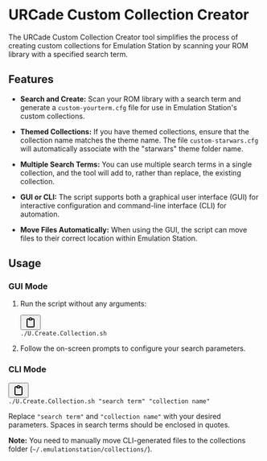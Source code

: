 <h1>URCade Custom Collection Creator</h1><p>The URCade Custom Collection Creator tool simplifies the process of creating custom collections for Emulation Station by scanning your ROM library with a specified search term.</p><h2>Features</h2><ul><li><p><strong>Search and Create:</strong> Scan your ROM library with a search term and generate a <code>custom-yourterm.cfg</code> file for use in Emulation Station's custom collections.</p></li><li><p><strong>Themed Collections:</strong> If you have themed collections, ensure that the collection name matches the theme name. The file <code>custom-starwars.cfg</code> will automatically associate with the "starwars" theme folder name.</p></li><li><p><strong>Multiple Search Terms:</strong> You can use multiple search terms in a single collection, and the tool will add to, rather than replace, the existing collection.</p></li><li><p><strong>GUI or CLI:</strong> The script supports both a graphical user interface (GUI) for interactive configuration and command-line interface (CLI) for automation.</p></li><li><p><strong>Move Files Automatically:</strong> When using the GUI, the script can move files to their correct location within Emulation Station.</p></li></ul><h2>Usage</h2><h3>GUI Mode</h3><ol><li><p>Run the script without any arguments:</p><pre><div class="bg-black rounded-md"><div class="flex items-center relative text-gray-200 bg-gray-800 dark:bg-token-surface-primary px-4 py-2 text-xs font-sans justify-between rounded-t-md"><span></span><span class="" data-state="closed"><button class="flex gap-1 items-center"><svg width="24" height="24" viewBox="0 0 24 24" fill="none" xmlns="http://www.w3.org/2000/svg" class="icon-sm"><path fill-rule="evenodd" clip-rule="evenodd" d="M12 4C10.8954 4 10 4.89543 10 6H14C14 4.89543 13.1046 4 12 4ZM8.53513 4C9.22675 2.8044 10.5194 2 12 2C13.4806 2 14.7733 2.8044 15.4649 4H17C18.6569 4 20 5.34315 20 7V19C20 20.6569 18.6569 22 17 22H7C5.34315 22 4 20.6569 4 19V7C4 5.34315 5.34315 4 7 4H8.53513ZM8 6H7C6.44772 6 6 6.44772 6 7V19C6 19.5523 6.44772 20 7 20H17C17.5523 20 18 19.5523 18 19V7C18 6.44772 17.5523 6 17 6H16C16 7.10457 15.1046 8 14 8H10C8.89543 8 8 7.10457 8 6Z" fill="currentColor" style="--darkreader-inline-fill: currentColor;" data-darkreader-inline-fill=""></path></svg></button></span></div><div class="p-4 overflow-y-auto"><code class="!whitespace-pre hljs language-bash">./U.Create.Collection.sh
</code></div></div></pre></li><li><p>Follow the on-screen prompts to configure your search parameters.</p></li></ol><h3>CLI Mode</h3><pre><div class="bg-black rounded-md"><div class="flex items-center relative text-gray-200 bg-gray-800 dark:bg-token-surface-primary px-4 py-2 text-xs font-sans justify-between rounded-t-md"><span></span><span class="" data-state="closed"><button class="flex gap-1 items-center"><svg width="24" height="24" viewBox="0 0 24 24" fill="none" xmlns="http://www.w3.org/2000/svg" class="icon-sm"><path fill-rule="evenodd" clip-rule="evenodd" d="M12 4C10.8954 4 10 4.89543 10 6H14C14 4.89543 13.1046 4 12 4ZM8.53513 4C9.22675 2.8044 10.5194 2 12 2C13.4806 2 14.7733 2.8044 15.4649 4H17C18.6569 4 20 5.34315 20 7V19C20 20.6569 18.6569 22 17 22H7C5.34315 22 4 20.6569 4 19V7C4 5.34315 5.34315 4 7 4H8.53513ZM8 6H7C6.44772 6 6 6.44772 6 7V19C6 19.5523 6.44772 20 7 20H17C17.5523 20 18 19.5523 18 19V7C18 6.44772 17.5523 6 17 6H16C16 7.10457 15.1046 8 14 8H10C8.89543 8 8 7.10457 8 6Z" fill="currentColor" style="--darkreader-inline-fill: currentColor;" data-darkreader-inline-fill=""></path></svg></button></span></div><div class="p-4 overflow-y-auto"><code class="!whitespace-pre hljs language-bash">./U.Create.Collection.sh <span class="hljs-string">"search term"</span> <span class="hljs-string">"collection name"</span>
</code></div></div></pre><p>Replace <code>"search term"</code> and <code>"collection name"</code> with your desired parameters. Spaces in search terms should be enclosed in quotes.</p><p><strong>Note:</strong> You need to manually move CLI-generated files to the collections folder (<code>~/.emulationstation/collections/</code>).

